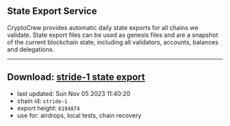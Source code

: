 ## State Export Service
CryptoCrew provides automatic daily state exports for all chains we validate. State export files can be used as genesis files and are a snapshot of the current blockchain state, including all validators, accounts, balances and delegations.

---
**Download: [stride-1 state export](https://dl.ccvalidators.com/SERVICE/stride/stride-1_export_6194874.json)**
---

- last updated: Sun Nov 05 2023 11:40:20
- chain id: `stride-1`
- export height: `6194874`
- use for: airdrops, local tests, chain recovery
